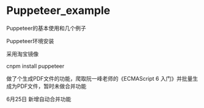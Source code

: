 # Puppeteer_example
Puppeteer的基本使用和几个例子


Puppeteer环境安装

采用淘宝镜像

cnpm install puppeteer

做了个生成PDF文件的功能，爬取阮一峰老师的《ECMAScript 6 入门》并批量生成为PDF文件，暂时未做合并功能

6月25日    新增自动合并功能
